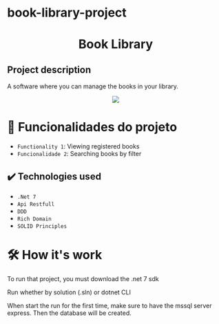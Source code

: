 # book-library-project
<h1 align="center" > Book Library </h1>

<h2> Project description </h2>
<p>
  A software where you can manage the books in your library.
</p>

<p align="center">
<img src="http://img.shields.io/static/v1?label=STATUS&message=Finished project&color=BLUE&style=for-the-badge"/>
</p>

# :hammer: Funcionalidades do projeto

- `Functionality 1`: Viewing registered books
- `Funcionalidade 2`: Searching books by filter

## ✔️ Technologies used

- ``.Net 7``
- ``Api Restfull``
- ``DDD``
- ``Rich Domain``
- ``SOLID Principles``

# 🛠️ How it's work

<p>To run that project, you must download the .net 7 sdk</p>
<p>Run whether by solution (.sln) or dotnet CLI</p>
<p>When start the run for the first time, make sure to have the mssql server express. Then the database will be created.</p>
